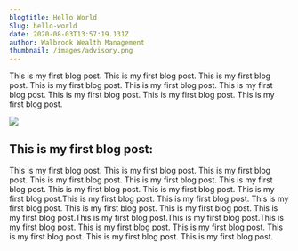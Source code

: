 ```yaml
---
blogtitle: Hello World
Slug: hello-world
date: 2020-08-03T13:57:19.131Z
author: Walbrook Wealth Management
thumbnail: /images/advisory.png
---
```


This is my first blog post. This is my first blog post. This is my first blog post. This is my first blog post. This is my first blog post. This is my first blog post. This is my first blog post. This is my first blog post. This is my first blog post.

![](/images/advisoryframework.png)

## This is my first blog post:

This is my first blog post. This is my first blog post. This is my first blog post. This is my first blog post. This is my first blog post. This is my first blog post. This is my first blog post. This is my first blog post. This is my first blog post.This is my first blog post. This is my first blog post. This is my first blog post. This is my first blog post. This is my first blog post. This is my first blog post.This is my first blog post.This is my first blog post.This is my first blog post. This is my first blog post. This is my first blog post. This is my first blog post. This is my first blog post. This is my first blog post.
